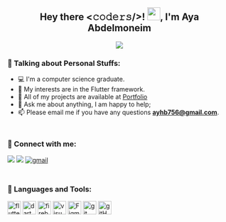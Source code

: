 <h2 align="center"> Hey there <𝚌𝚘𝚍𝚎𝚛𝚜/>! <img src="https://github.com/TheDudeThatCode/TheDudeThatCode/blob/master/Assets/Hi.gif" width="29px">, I'm Aya Abdelmoneim</𝚌𝚘𝚍𝚎𝚛𝚜></h2>
<!---<h3 align="center">Mobile Flutter Developer</h3><br>-->
<div align="center" ><a href="https://github.com/DenverCoder1/readme-typing-svg"><img src="https://readme-typing-svg.herokuapp.com/?lines=Mobile%20flutter%20developer;Always%20learning%20new%20things&font=Fira%20Code&center=true&width=440&height=45&color=f75c7e&vCenter=true&size=22"></a></div>

### 🚀 Talking about Personal Stuffs:
- 💻 I'm a computer science graduate.
- 🌱 My interests are in the Flutter framework.
- 👀 All of my projects are available at [Portfolio](https://github.com/AyaAbdElmoneim158/AyaAbdElmoneim158/blob/main/My_Projects.md)
- 💬 Ask me about anything, I am happy to help;
- 📫 Please email me if you have any questions **ayhb756@gmail.com**.

<img align="center" src="https://github.com/Govindv7555/Govindv7555/blob/main/49e76e0596857673c5c80c85b84394c1.gif" width= 15% height=10px>
<h3 align="left">🔔 Connect with me:</h3>
<p align="left">
<!---<img src="https://img.shields.io/badge/ayhb756@gmail.com-D14836?logo=gmail&logoColor=white">-->
<a href="https://www.linkedin.com/in/aya-elmoneim/" target="blank"><img src="https://img.shields.io/badge/Linkedin-0A66C2?logo=linkedin&logoColor=white"></a>
<a href="https://github.com/AyaAbdElmoneim158" target="blank"><img src="https://img.shields.io/badge/Github-010409?logo=Github&logoColor=white"></a>
<a href="ayhb756@gmail.com" target="_blank"><img src="https://img.shields.io/badge/Gmail-c14438?style=flat&logo=Gmail&logoColor=white" alt="gmail"></a>
</p>
<img align="center" src="https://github.com/Govindv7555/Govindv7555/blob/main/49e76e0596857673c5c80c85b84394c1.gif" width= 35% height=10px>
<h3 align="left">🔨 Languages and Tools:</h3>
<p align="left"> 
<a href="https://flutter.dev" target="_blank"> <img src="https://www.vectorlogo.zone/logos/flutterio/flutterio-icon.svg" alt="flutter" width="30" height="30"/></a>
<a href="https://dart.dev" target="_blank" > <img src="https://www.vectorlogo.zone/logos/dartlang/dartlang-icon.svg" alt="dart" width="30" height="30"/></a>
<a href="https://firebase.google.com/" target="_blank"> <img src="https://www.vectorlogo.zone/logos/firebase/firebase-icon.svg" alt="firebase" width="30" height="30"/></a>
<a href="#" target="_blank"> <img src="https://www.vectorlogo.zone/logos/visualstudio_code/visualstudio_code-icon.svg" alt="visualstudio_code" width="30" height="30"/></a>
<a href="#" target="_blank" rel="noreferrer"> <img src="https://www.vectorlogo.zone/logos/figma/figma-icon.svg" alt="Figma" width="30" height="30"/></a>
<a href="https://git-scm.com/" target="_blank" rel="noreferrer"> <img src="https://www.vectorlogo.zone/logos/git-scm/git-scm-icon.svg" alt="git" width="30" height="30"/></a>
<a href="https://github.com/" target="_blank" rel="noreferrer"> <img src="https://www.vectorlogo.zone/logos/github/github-tile.svg" alt="gitHub" width="30" height="30"/></a>

 <!--- 
  https://www.vectorlogo.zone/
  <img src="https://img.shields.io/badge/Dart-0175C2?logo=dart&logoColor=white">
  <img src="https://img.shields.io/badge/Flutter-02569B?logo=flutter&logoColor=white">
  <img src="https://img.shields.io/badge/Firebase-ffca28?logo=Firebase&logoColor=white">
  <img src="https://img.shields.io/badge/Figma-19b7f6?logo=Figma&logoColor=white">
  <img src="https://img.shields.io/badge/Github-181717?logo=Github&logoColor=white">
  <img src="https://img.shields.io/badge/Visual_Studio_Code-007ACC?logo=Visual-Studio-Code&logoColor=white">
  <br>
  <img width="30" src="https://static-00.iconduck.com/assets.00/dart-icon-511x512-jhyea1ft.png">
  <img width="30" src="https://static-00.iconduck.com/assets.00/flutter-icon-413x512-4picx6vy.png">
  <img width="30" src="https://static-00.iconduck.com/assets.00/firebase-icon-187x256-tl7d5nhg.png">
  <img width="60" src="https://static-00.iconduck.com/assets.00/github-octocat-icon-256x225-r5izsrg0.png">
  <img width="30" src="https://static-00.iconduck.com/assets.00/visual-studio-code-icon-256x255-hciehfs3.png">
  <img width="30" src="https://static-00.iconduck.com/assets.00/figma-icon-171x256-cm2xsty6.png"> 
  -->
</p>

